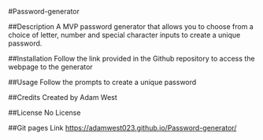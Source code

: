 #Password-generator

##Description A MVP password generator that allows you to choose from a choice of letter, number and special character inputs to create a unique password.

##Installation Follow the link provided in the Github repository to access the webpage to the generator

##Usage Follow the prompts to create a unique password

##Credits Created by Adam West

##License No License

##Git pages Link https://adamwest023.github.io/Password-generator/

